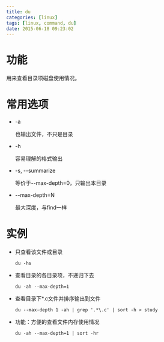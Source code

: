 ```yaml
---
title: du
categories: [linux]
tags: [linux, command, du]
date: 2015-06-18 09:23:02
---
```


# 功能

用来查看目录项磁盘使用情况。

# 常用选项

-   -a

    也输出文件，不只是目录

-   -h

    容易理解的格式输出

-   -s, --summarize

    等价于--max-depth=0，只输出本目录

-   --max-depth=N

    最大深度，与find一样

# 实例

-   只查看该文件或目录

        du -hs

-   查看目录的各目录项，不递归下去

        du -ah --max-depth=1

-   查看目录下*.c文件并排序输出到文件

        du --max-depth 1 -ah | grep '.*\.c' | sort -h > study

-   功能：方便的查看文件内存使用情况

        du -ah --max-depth=1 | sort -hr

